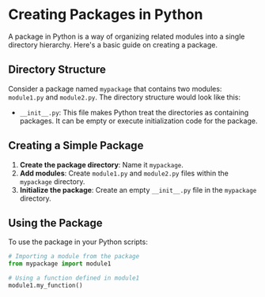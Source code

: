 # Creating Packages in Python

A package in Python is a way of organizing related modules into a single directory hierarchy. Here's a basic guide on creating a package.

## Directory Structure

Consider a package named `mypackage` that contains two modules: `module1.py` and `module2.py`. The directory structure would look like this:


- `__init__.py`: This file makes Python treat the directories as containing packages. It can be empty or execute initialization code for the package.

## Creating a Simple Package

1. **Create the package directory**: Name it `mypackage`.
2. **Add modules**: Create `module1.py` and `module2.py` files within the `mypackage` directory.
3. **Initialize the package**: Create an empty `__init__.py` file in the `mypackage` directory.

## Using the Package

To use the package in your Python scripts:

```python
# Importing a module from the package
from mypackage import module1

# Using a function defined in module1
module1.my_function()
